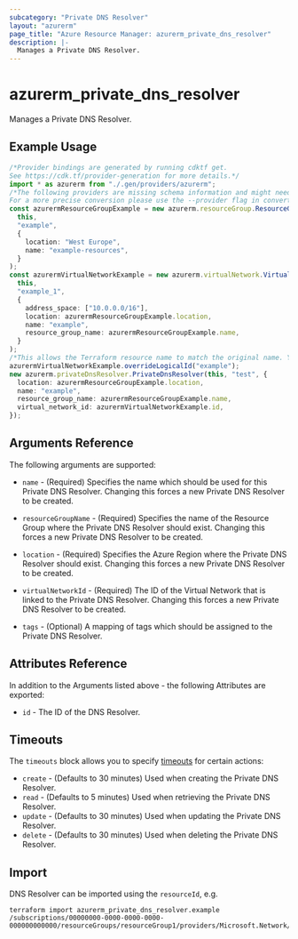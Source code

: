 ```yaml
---
subcategory: "Private DNS Resolver"
layout: "azurerm"
page_title: "Azure Resource Manager: azurerm_private_dns_resolver"
description: |-
  Manages a Private DNS Resolver.
---
```


# azurerm\_private\_dns\_resolver

Manages a Private DNS Resolver.

## Example Usage

```typescript
/*Provider bindings are generated by running cdktf get.
See https://cdk.tf/provider-generation for more details.*/
import * as azurerm from "./.gen/providers/azurerm";
/*The following providers are missing schema information and might need manual adjustments to synthesize correctly: azurerm.
For a more precise conversion please use the --provider flag in convert.*/
const azurermResourceGroupExample = new azurerm.resourceGroup.ResourceGroup(
  this,
  "example",
  {
    location: "West Europe",
    name: "example-resources",
  }
);
const azurermVirtualNetworkExample = new azurerm.virtualNetwork.VirtualNetwork(
  this,
  "example_1",
  {
    address_space: ["10.0.0.0/16"],
    location: azurermResourceGroupExample.location,
    name: "example",
    resource_group_name: azurermResourceGroupExample.name,
  }
);
/*This allows the Terraform resource name to match the original name. You can remove the call if you don't need them to match.*/
azurermVirtualNetworkExample.overrideLogicalId("example");
new azurerm.privateDnsResolver.PrivateDnsResolver(this, "test", {
  location: azurermResourceGroupExample.location,
  name: "example",
  resource_group_name: azurermResourceGroupExample.name,
  virtual_network_id: azurermVirtualNetworkExample.id,
});

```

## Arguments Reference

The following arguments are supported:

*   `name` - (Required) Specifies the name which should be used for this Private DNS Resolver. Changing this forces a new Private DNS Resolver to be created.

*   `resourceGroupName` - (Required) Specifies the name of the Resource Group where the Private DNS Resolver should exist. Changing this forces a new Private DNS Resolver to be created.

*   `location` - (Required) Specifies the Azure Region where the Private DNS Resolver should exist. Changing this forces a new Private DNS Resolver to be created.

*   `virtualNetworkId` - (Required) The ID of the Virtual Network that is linked to the Private DNS Resolver. Changing this forces a new Private DNS Resolver to be created.

*   `tags` - (Optional) A mapping of tags which should be assigned to the Private DNS Resolver.

## Attributes Reference

In addition to the Arguments listed above - the following Attributes are exported:

* `id` - The ID of the DNS Resolver.

## Timeouts

The `timeouts` block allows you to specify [timeouts](https://www.terraform.io/docs/configuration/resources.html#timeouts) for certain actions:

* `create` - (Defaults to 30 minutes) Used when creating the Private DNS Resolver.
* `read` - (Defaults to 5 minutes) Used when retrieving the Private DNS Resolver.
* `update` - (Defaults to 30 minutes) Used when updating the Private DNS Resolver.
* `delete` - (Defaults to 30 minutes) Used when deleting the Private DNS Resolver.

## Import

DNS Resolver can be imported using the `resourceId`, e.g.

```shell
terraform import azurerm_private_dns_resolver.example /subscriptions/00000000-0000-0000-0000-000000000000/resourceGroups/resourceGroup1/providers/Microsoft.Network/dnsResolvers/dnsResolver1
```
